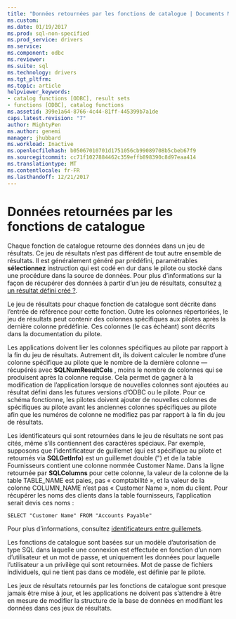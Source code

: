```yaml
---
title: "Données retournées par les fonctions de catalogue | Documents Microsoft"
ms.custom: 
ms.date: 01/19/2017
ms.prod: sql-non-specified
ms.prod_service: drivers
ms.service: 
ms.component: odbc
ms.reviewer: 
ms.suite: sql
ms.technology: drivers
ms.tgt_pltfrm: 
ms.topic: article
helpviewer_keywords:
- catalog functions [ODBC], result sets
- functions [ODBC], catalog functions
ms.assetid: 399e1a64-8766-4c44-81ff-445399b7a1de
caps.latest.revision: "7"
author: MightyPen
ms.author: genemi
manager: jhubbard
ms.workload: Inactive
ms.openlocfilehash: b05067010701d1751056cb99089708b5cbeb67f9
ms.sourcegitcommit: cc71f1027884462c359effb898390c8d97eaa414
ms.translationtype: MT
ms.contentlocale: fr-FR
ms.lasthandoff: 12/21/2017
---
```

# <a name="data-returned-by-catalog-functions"></a>Données retournées par les fonctions de catalogue
Chaque fonction de catalogue retourne des données dans un jeu de résultats. Ce jeu de résultats n’est pas différent de tout autre ensemble de résultats. Il est généralement généré par prédéfini, paramétrables **sélectionnez** instruction qui est codé en dur dans le pilote ou stocké dans une procédure dans la source de données. Pour plus d’informations sur la façon de récupérer des données à partir d’un jeu de résultats, consultez [a un résultat défini créé ?](../../../odbc/reference/develop-app/was-a-result-set-created.md).  
  
 Le jeu de résultats pour chaque fonction de catalogue sont décrite dans l’entrée de référence pour cette fonction. Outre les colonnes répertoriées, le jeu de résultats peut contenir des colonnes spécifiques aux pilotes après la dernière colonne prédéfinie. Ces colonnes (le cas échéant) sont décrits dans la documentation du pilote.  
  
 Les applications doivent lier les colonnes spécifiques au pilote par rapport à la fin du jeu de résultats. Autrement dit, ils doivent calculer le nombre d’une colonne spécifique au pilote que le nombre de la dernière colonne — récupérés avec **SQLNumResultCols** , moins le nombre de colonnes qui se produisent après la colonne requise. Cela permet de gagner à la modification de l’application lorsque de nouvelles colonnes sont ajoutées au résultat défini dans les futures versions d’ODBC ou le pilote. Pour ce schéma fonctionne, les pilotes doivent ajouter de nouvelles colonnes de spécifiques au pilote avant les anciennes colonnes spécifiques au pilote afin que les numéros de colonne ne modifiez pas par rapport à la fin du jeu de résultats.  
  
 Les identificateurs qui sont retournées dans le jeu de résultats ne sont pas cités, même s’ils contiennent des caractères spéciaux. Par exemple, supposons que l’identificateur de guillemet (qui est spécifique au pilote et retournés via **SQLGetInfo**) est un guillemet double (") et de la table Fournisseurs contient une colonne nommée Customer Name. Dans la ligne retournée par **SQLColumns** pour cette colonne, la valeur de la colonne de la table TABLE_NAME est paies, pas « comptabilité », et la valeur de la colonne COLUMN_NAME n’est pas « Customer Name », nom du client. Pour récupérer les noms des clients dans la table fournisseurs, l’application serait devis ces noms :  
  
```  
SELECT "Customer Name" FROM "Accounts Payable"  
```  
  
 Pour plus d’informations, consultez [identificateurs entre guillemets](../../../odbc/reference/develop-app/quoted-identifiers.md).  
  
 Les fonctions de catalogue sont basées sur un modèle d’autorisation de type SQL dans laquelle une connexion est effectuée en fonction d’un nom d’utilisateur et un mot de passe, et uniquement les données pour laquelle l’utilisateur a un privilège qui sont retournées. Mot de passe de fichiers individuels, qui ne tient pas dans ce modèle, est définie par le pilote.  
  
 Les jeux de résultats retournés par les fonctions de catalogue sont presque jamais être mise à jour, et les applications ne doivent pas s’attendre à être en mesure de modifier la structure de la base de données en modifiant les données dans ces jeux de résultats.

